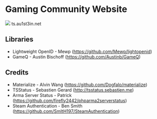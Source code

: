 Gaming Community Website
=============================

![](https://raw.githubusercontent.com/Au1st3in/au1st3in.net/master/img/screenshot.png)
ts.au1st3in.net

## Libraries
* Lightweight OpenID - Mewp (https://github.com/Mewp/lightopenid)
* GameQ - Austin Bischoff (https://github.com/Austinb/GameQ)

## Credits
* Materialize - Alvin Wang (https://github.com/Dogfalo/materialize)
* TSStatus - Sebastien Gerard (http://tsstatus.sebastien.me)
* Arma Server Status - Patrick (https://github.com/firefly2442/phparma2serverstatus)
* Steam Authentication - Ben Smith (https://github.com/SmItH197/SteamAuthentication)
